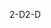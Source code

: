 <span data-ttu-id="3b31c-101">2-D</span><span class="sxs-lookup"><span data-stu-id="3b31c-101">2-D</span></span>